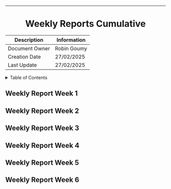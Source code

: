 <div align="center">

---

# Weekly Reports Cumulative


| Description    | Information   |
| -------------- | ------------- |
| Document Owner | Robin Goumy   |
| Creation Date  | 27/02/2025    |
| Last Update    | 27/02/2025    |

</div> 

<details>
<summary>Table of Contents</summary>
</details>

## Weekly Report Week 1 

## Weekly Report Week 2

## Weekly Report Week 3 

## Weekly Report Week 4 

## Weekly Report Week 5 

## Weekly Report Week 6 

